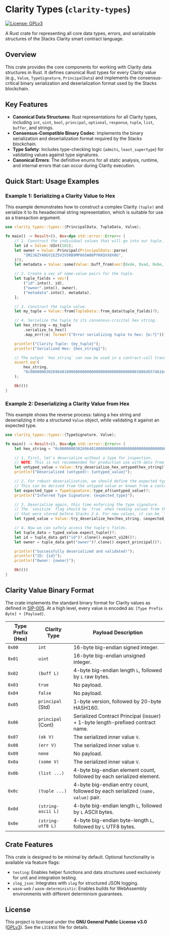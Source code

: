 # Clarity Types (`clarity-types`)

[![License: GPLv3](https://img.shields.io/badge/License-GPLv3-blue.svg)](https://www.gnu.org/licenses/gpl-3.0)

A Rust crate for representing all core data types, errors, and serializable structures of the Stacks Clarity smart contract language.

## Overview

This crate provides the core components for working with Clarity data structures in Rust. It defines canonical Rust types for every Clarity value (e.g., `Value`, `TypeSignature`, `PrincipalData`) and implements the consensus-critical binary serialization and deserialization format used by the Stacks blockchain.

## Key Features

*   **Canonical Data Structures**: Rust representations for all Clarity types, including `int`, `uint`, `bool`, `principal`, `optional`, `response`, `tuple`, `list`, `buffer`, and strings.
*   **Consensus-Compatible Binary Codec**: Implements the binary serialization and deserialization format required by the Stacks blockchain.
*   **Type Safety**: Includes type-checking logic (`admits`, `least_supertype`) for validating values against type signatures.
*   **Canonical Errors**: The definitive enums for all static analysis, runtime, and internal errors that can occur during Clarity execution.

## Quick Start: Usage Examples

### Example 1: Serializing a Clarity Value to Hex

This example demonstrates how to construct a complex Clarity `(tuple)` and serialize it to its hexadecimal string representation, which is suitable for use as a transaction argument.

```rust
use clarity_types::types::{PrincipalData, TupleData, Value};

fn main() -> Result<(), Box<dyn std::error::Error>> {
    // 1. Construct the individual values that will go into our tuple.
    let id = Value::UInt(101);
    let owner = Value::Principal(PrincipalData::parse(
        "SM2J6ZY48GV1EZ5V2V5RB9MP66SW86PYKKQVX8X0G",
    )?);
    let metadata = Value::some(Value::buff_from(vec![0xde, 0xad, 0xbe, 0xef])?)?;

    // 2. Create a vec of name-value pairs for the tuple.
    let tuple_fields = vec![
        ("id".into(), id),
        ("owner".into(), owner),
        ("metadata".into(), metadata),
    ];

    // 3. Construct the tuple value.
    let my_tuple = Value::from(TupleData::from_data(tuple_fields)?);

    // 4. Serialize the tuple to its consensus-cricital hex string.
    let hex_string = my_tuple
        .serialize_to_hex()
        .map_err(|e| format!("Error serializing tuple to hex: {e:?}"))?;

    println!("Clarity Tuple: {my_tuple}");
    println!("Serialized Hex: {hex_string}");

    // The output `hex_string` can now be used in a contract-call transaction.
    assert_eq!(
        hex_string,
        "0c000000030269640100000000000000000000000000000065086d657461646174610a0200000004deadbeef056f776e65720514a46ff88886c2ef9762d970b4d2c63678835bd39d"
    );

    Ok(())
}
```

### Example 2: Deserializing a Clarity Value from Hex

This example shows the reverse process: taking a hex string and deserializing it into a structured `Value` object, while validating it against an expected type.

```rust
use clarity_types::types::{TypeSignature, Value};

fn main() -> Result<(), Box<dyn std::error::Error>> {
    let hex_string = "0c000000030269640100000000000000000000000000000065086d657461646174610a0200000004deadbeef056f776e65720514a46ff88886c2ef9762d970b4d2c63678835bd39d";

    // 1. First, let's deserialize without a type for inspection.
    // NOTE: This is not recommended for production use with data from untrusted sources.
    let untyped_value = Value::try_deserialize_hex_untyped(hex_string)?;
    println!("Deserialized (untyped): {untyped_value}");

    // 2. For robust deserialization, we should define the expected type.
    // This can be derived from the untyped value or known from a contract's interface.
    let expected_type = TypeSignature::type_of(&untyped_value)?;
    println!("Inferred Type Signature: {expected_type}");

    // 3. Deserialize again, this time enforcing the type signature.
    // The `sanitize` flag should be `true` when reading values from the DB
    // that were stored before Stacks 2.4. For new values, it can be `false`.
    let typed_value = Value::try_deserialize_hex(hex_string, &expected_type, false)?;

    // 4. Now we can safely access the tuple's fields.
    let tuple_data = typed_value.expect_tuple()?;
    let id = tuple_data.get("id")?.clone().expect_u128()?;
    let owner = tuple_data.get("owner")?.clone().expect_principal()?;

    println!("Successfully deserialized and validated!");
    println!("ID: {id}");
    println!("Owner: {owner}");

    Ok(())
}
```

## Clarity Value Binary Format

The crate implements the standard binary format for Clarity values as defined in [SIP-005](https://github.com/stacksgov/sips/blob/main/sips/sip-005/sip-005-blocks-and-transactions.md#clarity-value-representation). At a high level, every value is encoded as: `[Type Prefix Byte] + [Payload]`.

| Type Prefix (Hex) | Clarity Type      | Payload Description                                                              |
| ----------------- | ----------------- | -------------------------------------------------------------------------------- |
| `0x00`            | `int`             | 16-byte big-endian signed integer.                                               |
| `0x01`            | `uint`            | 16-byte big-endian unsigned integer.                                             |
| `0x02`            | `(buff L)`        | 4-byte big-endian length `L`, followed by `L` raw bytes.                         |
| `0x03`            | `true`            | No payload.                                                                      |
| `0x04`            | `false`           | No payload.                                                                      |
| `0x05`            | `principal` (Std) | 1-byte version, followed by 20-byte HASH160.                                     |
| `0x06`            | `principal` (Cont)| Serialized Contract Principal (issuer) + 1-byte length-prefixed contract name.   |
| `0x07`            | `(ok V)`          | The serialized inner value `V`.                                                  |
| `0x08`            | `(err V)`         | The serialized inner value `V`.                                                  |
| `0x09`            | `none`            | No payload.                                                                      |
| `0x0a`            | `(some V)`        | The serialized inner value `V`.                                                  |
| `0x0b`            | `(list ...)`      | 4-byte big-endian element count, followed by each serialized element.            |
| `0x0c`            | `(tuple ...)`     | 4-byte big-endian entry count, followed by each serialized `(name, value)` pair. |
| `0x0d`            | `(string-ascii L)`| 4-byte big-endian length `L`, followed by `L` ASCII bytes.                       |
| `0x0e`            | `(string-utf8 L)` | 4-byte big-endian byte-length `L`, followed by `L` UTF8 bytes.                   |

## Crate Features

This crate is designed to be minimal by default. Optional functionality is available via feature flags:

*   `testing`: Enables helper functions and data structures used exclusively for unit and integration testing.
*   `slog_json`: Integrates with `slog` for structured JSON logging.
*   `wasm-web` / `wasm-deterministic`: Enables builds for WebAssembly environments with different determinism guarantees.

## License

This project is licensed under the **GNU General Public License v3.0** ([GPLv3](https://www.gnu.org/licenses/gpl-3.0.en.html)). See the `LICENSE` file for details.
